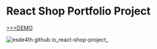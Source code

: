# React Shop Portfolio Project

[>>>DEMO](https://esde4th.github.io/react-shop-project)

![esde4th github io_react-shop-project_](https://user-images.githubusercontent.com/93351842/152658236-07cd85a6-7cea-45cf-b131-8f0f67b2bb67.jpg)


